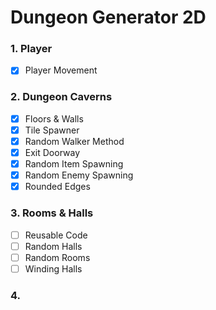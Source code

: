 # Dungeon Generator 2D
  
  
### 1. Player
 - [x] Player Movement

### 2. Dungeon Caverns
 - [x] Floors & Walls
 - [x] Tile Spawner
 - [x] Random Walker Method
 - [x] Exit Doorway
 - [x] Random Item Spawning
 - [x] Random Enemy Spawning
 - [x] Rounded Edges
  
### 3. Rooms & Halls
- [ ] Reusable Code
- [ ] Random Halls
- [ ] Random Rooms
- [ ] Winding Halls
  
### 4. 